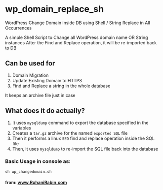 # wp_domain_replace_sh
WordPress Change Domain inside DB using Shell / String Replace in All Occurrences

A simple Shell Script to Change all WordPress domain name OR String instances
After the Find and Replace operation, it will be re-imported back to DB

## Can be used for
1. Domain Migration
2. Update Existing Domain to HTTPS
3. Find and Replace a string in the whole database
      
It keeps an archive file just in case


## What does it do actually?
1. It uses `mysqldump` command to export the database specified in the variables
2. Creates a `tar.gz` archive for the named `exported SQL` file
3. Then it performs a linux `SED` find and replace operation inside the SQL file
4. Then, it uses `mysqldump` to re-import the SQL file back into the database

### Basic Usage in console as: 
```
sh wp_changedomain.sh
```

#### from: www.RuhaniRabin.com
